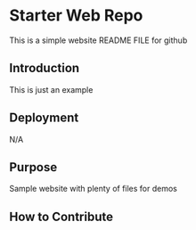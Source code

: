 # Starter Web Repo

This is a simple website README FILE for github

## Introduction

This is just an example

## Deployment

N/A

## Purpose

Sample website with plenty of files for demos

## How to Contribute